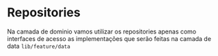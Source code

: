 # Repositories

Na camada de dominio vamos utilizar os repositories apenas como interfaces de acesso as implementações que serão feitas na camada de data ```lib/feature/data```
